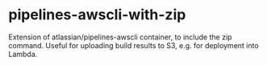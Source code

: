 # pipelines-awscli-with-zip
Extension of atlassian/pipelines-awscli container, to include the zip command. Useful for uploading build results to S3, e.g. for deployment into Lambda.
